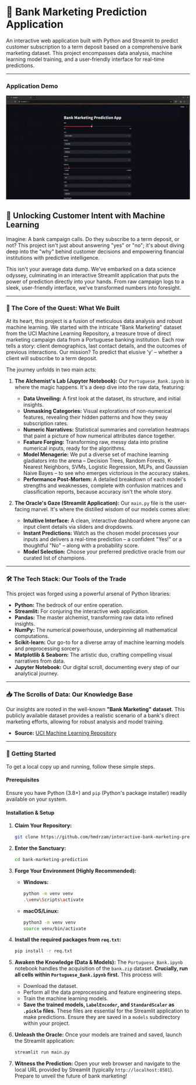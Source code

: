 # 🏦 Bank Marketing Prediction Application

An interactive web application built with Python and Streamlit to predict customer subscription to a term deposit based on a comprehensive bank marketing dataset. This project encompasses data analysis, machine learning model training, and a user-friendly interface for real-time predictions.

---

### Application Demo

![Bank Marketing App Demo](./assets/stream.gif) 


## 🎯 Unlocking Customer Intent with Machine Learning

Imagine: A bank campaign calls. Do they subscribe to a term deposit, or not? This project isn't just about answering "yes" or "no"; it's about diving deep into the "why" behind customer decisions and empowering financial institutions with predictive intelligence.

This isn't your average data dump. We've embarked on a data science odyssey, culminating in an interactive Streamlit application that puts the power of prediction directly into your hands. From raw campaign logs to a sleek, user-friendly interface, we've transformed numbers into foresight.

---

### 🌟 The Core of the Quest: What We Built

At its heart, this project is a fusion of meticulous data analysis and robust machine learning. We started with the intricate "Bank Marketing" dataset from the UCI Machine Learning Repository, a treasure trove of direct marketing campaign data from a Portuguese banking institution. Each row tells a story: client demographics, last contact details, and the outcomes of previous interactions. Our mission? To predict that elusive 'y' – whether a client will subscribe to a term deposit.

The journey unfolds in two main acts:

1.  **The Alchemist's Lab (Jupyter Notebook):** Our `Portuguese_Bank.ipynb` is where the magic happens. It's a deep dive into the raw data, featuring:
    * **Data Unveiling:** A first look at the dataset, its structure, and initial insights.
    * **Unmasking Categories:** Visual explorations of non-numerical features, revealing their hidden patterns and how they sway subscription rates.
    * **Numeric Narratives:** Statistical summaries and correlation heatmaps that paint a picture of how numerical attributes dance together.
    * **Feature Forging:** Transforming raw, messy data into pristine numerical inputs, ready for the algorithms.
    * **Model Menagerie:** We put a diverse set of machine learning gladiators into the arena – Decision Trees, Random Forests, K-Nearest Neighbors, SVMs, Logistic Regression, MLPs, and Gaussian Naive Bayes – to see who emerges victorious in the accuracy stakes.
    * **Performance Post-Mortem:** A detailed breakdown of each model's strengths and weaknesses, complete with confusion matrices and classification reports, because accuracy isn't the whole story.

2.  **The Oracle's Gaze (Streamlit Application):** Our `main.py` file is the user-facing marvel. It's where the distilled wisdom of our models comes alive:
    * **Intuitive Interface:** A clean, interactive dashboard where anyone can input client details via sliders and dropdowns.
    * **Instant Predictions:** Watch as the chosen model processes your inputs and delivers a real-time prediction – a confident "Yes!" or a thoughtful "No" – along with a probability score.
    * **Model Selection:** Choose your preferred predictive oracle from our curated list of champions.

---

### 🛠️ The Tech Stack: Our Tools of the Trade

This project was forged using a powerful arsenal of Python libraries:

* **Python:** The bedrock of our entire operation.
* **Streamlit:** For conjuring the interactive web application.
* **Pandas:** The master alchemist, transforming raw data into refined insights.
* **NumPy:** The numerical powerhouse, underpinning all mathematical computations.
* **Scikit-learn:** Our go-to for a diverse array of machine learning models and preprocessing sorcery.
* **Matplotlib & Seaborn:** The artistic duo, crafting compelling visual narratives from data.
* **Jupyter Notebook:** Our digital scroll, documenting every step of our analytical journey.

---

### 📥 The Scrolls of Data: Our Knowledge Base

Our insights are rooted in the well-known **"Bank Marketing" dataset**. This publicly available dataset provides a realistic scenario of a bank's direct marketing efforts, allowing for robust analysis and model training.

* **Source:** [UCI Machine Learning Repository](https://archive.ics.uci.edu/ml/datasets/Bank+Marketing)

---

### 🚀 Getting Started

To get a local copy up and running, follow these simple steps.

#### Prerequisites

Ensure you have Python (3.8+) and `pip` (Python's package installer) readily available on your system.

#### Installation & Setup

1.  **Claim Your Repository:**
    ```sh
    git clone https://github.com/hmdrzam/interactive-bank-marketing-prediction.git
    ```

2.  **Enter the Sanctuary:**
    ```sh
    cd bank-marketing-prediction
    ```

3.  **Forge Your Environment (Highly Recommended):**
    * **Windows:**
        ```sh
        python -m venv venv
        .\venv\Scripts\activate
        ```
    * **macOS/Linux:**
        ```sh
        python3 -m venv venv
        source venv/bin/activate
        ```

4.  **Install the required packages from `req.txt`:**
    ```sh
    pip install -r req.txt
    ```

5.  **Awaken the Knowledge (Data & Models):**
    The `Portuguese_Bank.ipynb` notebook handles the acquisition of the `bank.zip` dataset. **Crucially, run all cells within `Portuguese_Bank.ipynb` first.** This process will:
    * Download the dataset.
    * Perform all the data preprocessing and feature engineering steps.
    * Train the machine learning models.
    * **Save the trained models, `LabelEncoder`, and `StandardScaler` as `.pickle` files.** These files are essential for the Streamlit application to make predictions. Ensure they are saved in a `models` subdirectory within your project.

6.  **Unleash the Oracle:**
    Once your models are trained and saved, launch the Streamlit application:
    ```sh
    streamlit run main.py
    ```

7.  **Witness the Prediction:**
    Open your web browser and navigate to the local URL provided by Streamlit (typically `http://localhost:8501`). Prepare to unveil the future of bank marketing!
